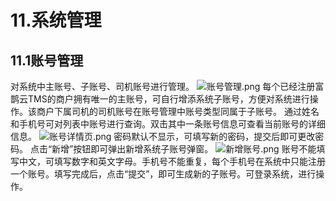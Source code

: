# 11.系统管理

## 11.1账号管理
对系统中主账号、子账号、司机账号进行管理。
![账号管理.png](https://i.loli.net/2019/01/15/5c3da2b92a5a4.png)
每个已经注册富鹊云TMS的商户拥有唯一的主账号，可自行增添系统子账号，方便对系统进行操作。该商户下属司机的司机账号在账号管理中账号类型同属于子账号。
通过姓名和手机号可对列表中账号进行查询。双击其中一条账号信息可查看当前账号的详细信息。
![账号详情页.png](https://i.loli.net/2019/01/15/5c3da2b91549b.png)
密码默认不显示，可填写新的密码，提交后即可更改密码。
点击“新增”按钮即可弹出新增系统子账号弹窗。
![新增账号.png](https://i.loli.net/2019/01/15/5c3da2b903e80.png)
账号不能填写中文，可填写数字和英文字母。手机号不能重复，每个手机号在系统中只能注册一个账号。填写完成后，点击“提交”，即可生成新的子账号。可登录系统，进行操作。
